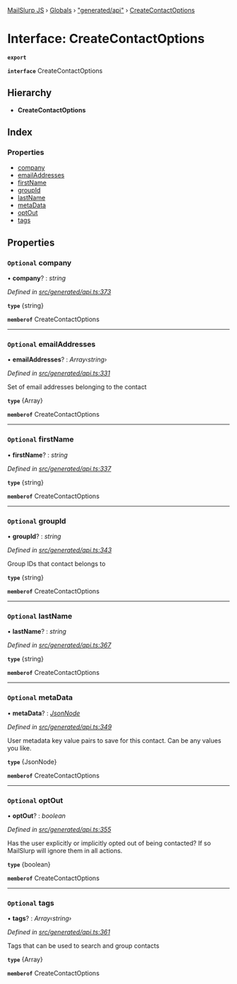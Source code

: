 [MailSlurp JS](../README.md) › [Globals](../globals.md) › ["generated/api"](../modules/_generated_api_.md) › [CreateContactOptions](_generated_api_.createcontactoptions.md)

# Interface: CreateContactOptions

**`export`** 

**`interface`** CreateContactOptions

## Hierarchy

* **CreateContactOptions**

## Index

### Properties

* [company](_generated_api_.createcontactoptions.md#optional-company)
* [emailAddresses](_generated_api_.createcontactoptions.md#optional-emailaddresses)
* [firstName](_generated_api_.createcontactoptions.md#optional-firstname)
* [groupId](_generated_api_.createcontactoptions.md#optional-groupid)
* [lastName](_generated_api_.createcontactoptions.md#optional-lastname)
* [metaData](_generated_api_.createcontactoptions.md#optional-metadata)
* [optOut](_generated_api_.createcontactoptions.md#optional-optout)
* [tags](_generated_api_.createcontactoptions.md#optional-tags)

## Properties

### `Optional` company

• **company**? : *string*

*Defined in [src/generated/api.ts:373](https://github.com/mailslurp/mailslurp-client-ts-js/blob/26ccbd6/src/generated/api.ts#L373)*

**`type`** {string}

**`memberof`** CreateContactOptions

___

### `Optional` emailAddresses

• **emailAddresses**? : *Array‹string›*

*Defined in [src/generated/api.ts:331](https://github.com/mailslurp/mailslurp-client-ts-js/blob/26ccbd6/src/generated/api.ts#L331)*

Set of email addresses belonging to the contact

**`type`** {Array<string>}

**`memberof`** CreateContactOptions

___

### `Optional` firstName

• **firstName**? : *string*

*Defined in [src/generated/api.ts:337](https://github.com/mailslurp/mailslurp-client-ts-js/blob/26ccbd6/src/generated/api.ts#L337)*

**`type`** {string}

**`memberof`** CreateContactOptions

___

### `Optional` groupId

• **groupId**? : *string*

*Defined in [src/generated/api.ts:343](https://github.com/mailslurp/mailslurp-client-ts-js/blob/26ccbd6/src/generated/api.ts#L343)*

Group IDs that contact belongs to

**`type`** {string}

**`memberof`** CreateContactOptions

___

### `Optional` lastName

• **lastName**? : *string*

*Defined in [src/generated/api.ts:367](https://github.com/mailslurp/mailslurp-client-ts-js/blob/26ccbd6/src/generated/api.ts#L367)*

**`type`** {string}

**`memberof`** CreateContactOptions

___

### `Optional` metaData

• **metaData**? : *[JsonNode](../modules/_generated_api_.jsonnode.md)*

*Defined in [src/generated/api.ts:349](https://github.com/mailslurp/mailslurp-client-ts-js/blob/26ccbd6/src/generated/api.ts#L349)*

User metadata key value pairs to save for this contact. Can be any values you like.

**`type`** {JsonNode}

**`memberof`** CreateContactOptions

___

### `Optional` optOut

• **optOut**? : *boolean*

*Defined in [src/generated/api.ts:355](https://github.com/mailslurp/mailslurp-client-ts-js/blob/26ccbd6/src/generated/api.ts#L355)*

Has the user explicitly or implicitly opted out of being contacted? If so MailSlurp will ignore them in all actions.

**`type`** {boolean}

**`memberof`** CreateContactOptions

___

### `Optional` tags

• **tags**? : *Array‹string›*

*Defined in [src/generated/api.ts:361](https://github.com/mailslurp/mailslurp-client-ts-js/blob/26ccbd6/src/generated/api.ts#L361)*

Tags that can be used to search and group contacts

**`type`** {Array<string>}

**`memberof`** CreateContactOptions
